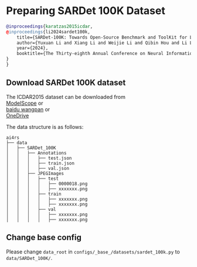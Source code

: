 # Preparing SARDet 100K Dataset

<!-- [DATASET] -->

```bibtex
@inproceedings{karatzas2015icdar,
@inproceedings{li2024sardet100k,
	title={SARDet-100K: Towards Open-Source Benchmark and ToolKit for Large-Scale SAR Object Detection}, 
	author={Yuxuan Li and Xiang Li and Weijie Li and Qibin Hou and Li Liu and Ming-Ming Cheng and Jian Yang},
	year={2024},
	booktitle={The Thirty-eighth Annual Conference on Neural Information Processing Systems (NeurIPS)},
}
}
```

## Download SARDet 100K dataset

The ICDAR2015 dataset can be downloaded from   
[ModelScope](https://www.modelscope.cn/datasets/wokaikaixinxin/SARDet_100K/files) or  
[baidu wangpan](https://pan.baidu.com/s/1dIFOm4V2pM_AjhmkD1-Usw?pwd=SARD) or  
[OneDrive](https://www.kaggle.com/datasets/greatbird/sardet-100k)

The data structure is as follows:

```none
ai4rs
├── data
│   ├── SARDet_100K
│   │   ├── Annotations
│   │   │   ├── test.json
│   │   │   ├── train.json
│   │   │   ├── val.json
│   │   ├── JPEGImages
│   │   │   ├── test
│   │   │   │   ├── 0000018.png
│   │   │   │   ├── xxxxxxx.png
│   │   │   ├── train
│   │   │   │   ├── xxxxxxx.png
│   │   │   │   ├── xxxxxxx.png
│   │   │   ├── val
│   │   │   │   ├── xxxxxxx.png
│   │   │   │   ├── xxxxxxx.png
```

## Change base config

Please change `data_root` in `configs/_base_/datasets/sardet_100k.py` to `data/SARDet_100K/`.
